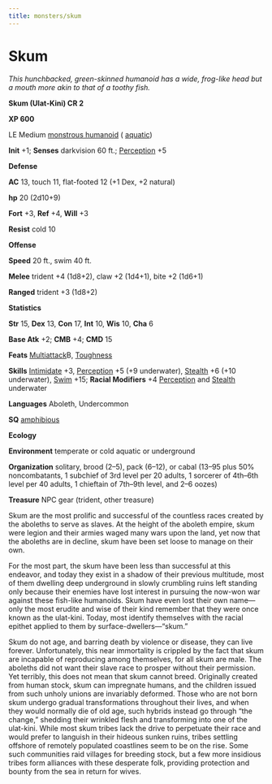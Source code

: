 ```yaml
---
title: monsters/skum
---
```

# Skum

_This hunchbacked, green-skinned humanoid has a wide, frog-like head but a mouth more akin to that of a toothy fish._

**Skum (Ulat-Kini) CR 2**

**XP 600**

LE Medium [monstrous humanoid](creatureTypes#_monstrous-humanoid) ( [aquatic](creatureTypes#_aquatic-subtype))

**Init** +1; **Senses** darkvision 60 ft.; [Perception](../skills/perception#_perception) +5

**Defense**

**AC** 13, touch 11, flat-footed 12 (+1 Dex, +2 natural)

**hp** 20 (2d10+9)

**Fort** +3, **Ref** +4, **Will** +3

**Resist** cold 10

**Offense**

**Speed** 20 ft., swim 40 ft.

**Melee** trident +4 (1d8+2), claw +2 (1d4+1), bite +2 (1d6+1)

**Ranged** trident +3 (1d8+2)

**Statistics**

**Str** 15, **Dex** 13, **Con** 17, **Int** 10, **Wis** 10, **Cha** 6

**Base Atk** +2; **CMB** +4; **CMD** 15

**Feats** [Multiattack](monsterFeats#_multiattack)B, [Toughness](../feats#_toughness)

**Skills** [Intimidate](../skills/intimidate#_intimidate) +3, [Perception](../skills/perception#_perception) +5 (+9 underwater), [Stealth](../skills/stealth#_stealth) +6 (+10 underwater), [Swim](../skills/swim#_swim) +15; **Racial Modifiers** +4 [Perception](../skills/perception#_perception) and [Stealth](../skills/stealth#_stealth) underwater

**Languages** Aboleth, Undercommon

**SQ** [amphibious](universalMonsterRules#_amphibious)

**Ecology**

**Environment** temperate or cold aquatic or underground

**Organization** solitary, brood (2–5), pack (6–12), or cabal (13–95 plus 50% noncombatants, 1 subchief of 3rd level per 20 adults, 1 sorcerer of 4th–6th level per 40 adults, 1 chieftain of 7th–9th level, and 2–6 oozes)

**Treasure** NPC gear (trident, other treasure)

Skum are the most prolific and successful of the countless races created by the aboleths to serve as slaves. At the height of the aboleth empire, skum were legion and their armies waged many wars upon the land, yet now that the aboleths are in decline, skum have been set loose to manage on their own.

For the most part, the skum have been less than successful at this endeavor, and today they exist in a shadow of their previous multitude, most of them dwelling deep underground in slowly crumbling ruins left standing only because their enemies have lost interest in pursuing the now-won war against these fish-like humanoids. Skum have even lost their own name—only the most erudite and wise of their kind remember that they were once known as the ulat-kini. Today, most identify themselves with the racial epithet applied to them by surface-dwellers—“skum.”

Skum do not age, and barring death by violence or disease, they can live forever. Unfortunately, this near immortality is crippled by the fact that skum are incapable of reproducing among themselves, for all skum are male. The aboleths did not want their slave race to prosper without their permission. Yet terribly, this does not mean that skum cannot breed. Originally created from human stock, skum can impregnate humans, and the children issued from such unholy unions are invariably deformed. Those who are not born skum undergo gradual transformations throughout their lives, and when they would normally die of old age, such hybrids instead go through “the change,” shedding their wrinkled flesh and transforming into one of the ulat-kini. While most skum tribes lack the drive to perpetuate their race and would prefer to languish in their hideous sunken ruins, tribes settling offshore of remotely populated coastlines seem to be on the rise. Some such communities raid villages for breeding stock, but a few more insidious tribes form alliances with these desperate folk, providing protection and bounty from the sea in return for wives.

